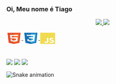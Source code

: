 ### Oi, Meu nome é Tiago

<div align="center">
  <a href="https://github.com/tiagmota">
  <img height="160em" src="https://github-readme-stats.vercel.app/api?username=tiagmota&show_icons=true&theme=dracula"/>
  <img height="160em" src="https://github-readme-stats.vercel.app/api/top-langs/?username=tiagmota&layout=compact&langs_count=7&theme=dracula"/>
</div>
  
  <div style="display: inline_block"><br>
  <img align="center" alt="Tiago-HTML" height="30" width="40" src="https://raw.githubusercontent.com/devicons/devicon/master/icons/html5/html5-original.svg">
  <img align="center" alt="Tiago-CSS" height="30" width="40" src="https://raw.githubusercontent.com/devicons/devicon/master/icons/css3/css3-original.svg">
  <img align="center" alt="Tiago-Js" height="30" width="40" src="https://raw.githubusercontent.com/devicons/devicon/master/icons/javascript/javascript-plain.svg">
  <!--<img align="center" alt="Tiago-PHP" height="50" width="40" src="https://cdn.jsdelivr.net/gh/devicons/devicon/icons/php/php-plain.svg">
  <img align="center" alt="Tiago-C++" height="30" width="40" src="https://cdn.jsdelivr.net/gh/devicons/devicon/icons/cplusplus/cplusplus-original.svg">
  <img align="center" alt="Tiago-Python" height="30" width="40" src="https://raw.githubusercontent.com/devicons/devicon/master/icons/python/python-original.svg">-->
</div>
  
  #
  
  <div> 
  <a href="https://instagram.com/tiagmota" target="_blank"><img src="https://img.shields.io/badge/-Instagram-%23E4405F?style=for-the-badge&logo=instagram&logoColor=white" target="_blank"></a>
  <a href = "mailto:machadomotatiago@gmail.com"><img src="https://img.shields.io/badge/-Gmail-%23333?style=for-the-badge&logo=gmail&logoColor=white" target="_blank"></a>
  <a href="https://www.linkedin.com/in/tiagmota" target="_blank"><img src="https://img.shields.io/badge/-LinkedIn-%230077B5?style=for-the-badge&logo=linkedin&logoColor=white" target="_blank"></a> 
 
  ![Snake animation](https://github.com/tiagmota/tiagmota/blob/output/github-contribution-grid-snake.svg)
 
</div>
  
